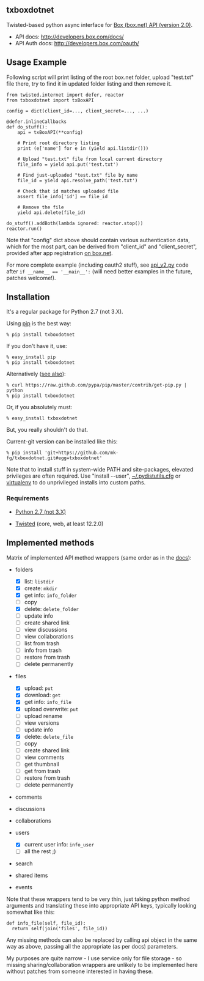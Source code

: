 txboxdotnet
----------------------------------------

Twisted-based python async interface for [Box (box.net) API (version
2.0)](http://developers.box.com/).

 * API docs: http://developers.box.com/docs/
 * API Auth docs: http://developers.box.com/oauth/


Usage Example
----------------------------------------

Following script will print listing of the root box.net folder, upload
"test.txt" file there, try to find it in updated folder listing and then remove
it.

	from twisted.internet import defer, reactor
	from txboxdotnet import txBoxAPI

	config = dict(client_id=..., client_secret=..., ...)

	@defer.inlineCallbacks
	def do_stuff():
		api = txBoxAPI(**config)

		# Print root directory listing
		print (e['name'] for e in (yield api.listdir()))

		# Upload "test.txt" file from local current directory
		file_info = yield api.put('test.txt')

		# Find just-uploaded "test.txt" file by name
		file_id = yield api.resolve_path('test.txt')

		# Check that id matches uploaded file
		assert file_info['id'] == file_id

		# Remove the file
		yield api.delete(file_id)

	do_stuff().addBoth(lambda ignored: reactor.stop())
	reactor.run()

Note that "config" dict above should contain various authentication data, which
for the most part, can be derived from "client_id" and "client_secret", provided
after app registration [on box.net](http://www.box.net/developers/services).

For more complete example (including oauth2 stuff), see
[api_v2.py](https://github.com/mk-fg/txboxdotnet/blob/master/txboxdotnet/api_v2.py)
code after `if __name__ == '__main__':` (will need better examples in the
future, patches welcome!).


Installation
----------------------------------------

It's a regular package for Python 2.7 (not 3.X).

Using [pip](http://pip-installer.org/) is the best way:

	% pip install txboxdotnet

If you don't have it, use:

	% easy_install pip
	% pip install txboxdotnet

Alternatively ([see
also](http://www.pip-installer.org/en/latest/installing.html)):

	% curl https://raw.github.com/pypa/pip/master/contrib/get-pip.py | python
	% pip install txboxdotnet

Or, if you absolutely must:

	% easy_install txboxdotnet

But, you really shouldn't do that.

Current-git version can be installed like this:

	% pip install 'git+https://github.com/mk-fg/txboxdotnet.git#egg=txboxdotnet'

Note that to install stuff in system-wide PATH and site-packages, elevated
privileges are often required.
Use "install --user",
[~/.pydistutils.cfg](http://docs.python.org/install/index.html#distutils-configuration-files)
or [virtualenv](http://pypi.python.org/pypi/virtualenv) to do unprivileged
installs into custom paths.


### Requirements

* [Python 2.7 (not 3.X)](http://python.org)

* [Twisted](http://twistedmatrix.com) (core, web, at least 12.2.0)


Implemented methods
----------------------------------------

Matrix of implemented API method wrappers (same order as in the
[docs](http://developers.box.com/docs/)):

- folders

	- [x] list: `listdir`
	- [x] create: `mkdir`
	- [x] get info: `info_folder`
	- [ ] copy
	- [x] delete: `delete_folder`
	- [ ] update info
	- [ ] create shared link
	- [ ] view discussions
	- [ ] view collaborations
	- [ ] list from trash
	- [ ] info from trash
	- [ ] restore from trash
	- [ ] delete permanently

- files

	- [x] upload: `put`
	- [x] download: `get`
	- [x] get info: `info_file`
	- [x] upload overwrite: `put`
	- [ ] upload rename
	- [ ] view versions
	- [ ] update info
	- [x] delete: `delete_file`
	- [ ] copy
	- [ ] create shared link
	- [ ] view comments
	- [ ] get thumbnail
	- [ ] get from trash
	- [ ] restore from trash
	- [ ] delete permanently

- comments
- discussions
- collaborations

- users

	- [x] current user info: `info_user`
	- [ ] all the rest ;)

- search
- shared items
- events

Note that these wrappers tend to be very thin, just taking python method
arguments and translating these into appropriate API keys, typically looking
somewhat like this:

	def info_file(self, file_id):
	  return self(join('files', file_id))

Any missing methods can also be replaced by calling api object in the same way
as above, passing all the appropriate (as per docs) parameters.

My purposes are quite narrow - I use service only for file storage - so missing
sharing/collaboration wrappers are unlikely to be implemented here without
patches from someone interested in having these.
